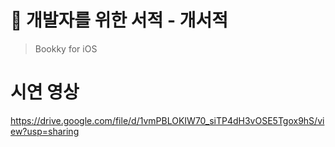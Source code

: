 # 🐶 개발자를 위한 서적 - 개서적
> Bookky for iOS
# 시연 영상
https://drive.google.com/file/d/1vmPBLOKIW70_siTP4dH3vOSE5Tgox9hS/view?usp=sharing
